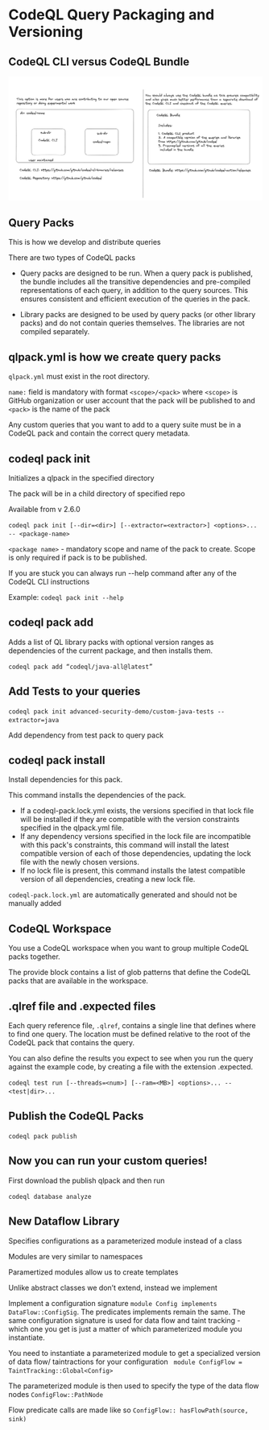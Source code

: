 # CodeQL Query Packaging and Versioning

## CodeQL CLI versus CodeQL Bundle

![Alt text](image.png)


## Query Packs 

This is how we develop and distribute queries 

There are two types of CodeQL packs

- Query packs are designed to be run. When a query pack is published, the bundle includes all the transitive dependencies and pre-compiled representations of each query, in addition to the query sources. This ensures consistent and efficient execution of the queries in the pack.

- Library packs are designed to be used by query packs (or other library packs) and do not contain queries themselves. The libraries are not compiled separately.

## qlpack.yml is how we create query packs 

`qlpack.yml` must exist in the root directory. 

`name:` field is mandatory with format `<scope>/<pack>` where `<scope>` is GitHub organization or user account that the pack will be published to and `<pack>` is the name of the pack

Any custom queries that you want to add to a query suite must be in a CodeQL pack and contain the correct query metadata.




## codeql pack init 

Initializes a qlpack in the specified directory 

The pack will be in a child directory of specified repo

Available from v 2.6.0

`codeql pack init [--dir=<dir>] [--extractor=<extractor>] <options>... -- <package-name>`

`<package name>` - mandatory
 scope and name of the pack to create. Scope is only required if pack is to be published.


If you are stuck you can always run --help command after any of the CodeQL CLI instructions

Example: `codeql pack init --help`


## codeql pack add 

Adds a list of QL library packs with optional version ranges as dependencies of the current package, and then installs them.

`codeql pack add “codeql/java-all@latest” `

## Add Tests to your queries 

`codeql pack init advanced-security-demo/custom-java-tests --extractor=java`

Add dependency from test pack to query pack 


## codeql pack install 

Install dependencies for this pack.

This command installs the dependencies of the pack. 
   - If a codeql-pack.lock.yml exists, the versions specified in that lock file will be installed if  they are compatible with the version constraints specified in the qlpack.yml file. 
   - If any dependency versions specified in the lock file are incompatible with this pack's constraints, this command will install the latest compatible version of each of those dependencies, updating the lock file with the newly chosen versions. 
   - If no lock file is present, this command installs the latest compatible version of all dependencies, creating a new lock file.

`codeql-pack.lock.yml` are automatically generated and should not be manually added 

## CodeQL Workspace 

You use a CodeQL workspace when you want to group multiple CodeQL packs together. 

The provide block contains a list of glob patterns that define the CodeQL packs that are available in the workspace.


## .qlref file and .expected files 

Each query reference file, `.qlref`, contains a single line that defines where to find one query. The location must be defined relative to the root of the CodeQL pack that contains the query. 

You can also define the results you expect to see when you run the query against the example code, by creating a file with the extension .expected.

`codeql test run [--threads=<num>] [--ram=<MB>] <options>... -- <test|dir>...`

## Publish the CodeQL Packs 

`codeql pack publish`


## Now you can run your custom queries!

First download the publish qlpack and then run

`codeql database analyze` 

## New Dataflow Library 

Specifies configurations as a parameterized module instead of a class

Modules are very similar to namespaces

Paramertized modules allow us to create templates

Unlike abstract classes we don’t extend, instead we implement

Implement a configuration signature `module Config implements DataFlow::ConfigSig`. The predicates implements remain the same. The same configuration signature is used for data flow and taint tracking - which one you get is just a matter of which parameterized module you instantiate.  

You need to instantiate a parameterized module to get a specialized version of data flow/ taintractions for your configuration 
` module ConfigFlow = TaintTracking::Global<Config>` 

The parameterized module is then used to specify the type of the data flow nodes `ConfigFlow::PathNode`

Flow predicate calls are made like so `ConfigFlow:: hasFlowPath(source, sink)`
